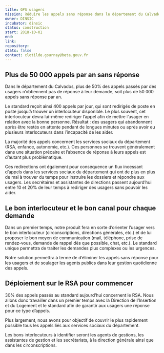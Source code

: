 ```yaml
---
title: GPS usagers
mission: Réduire les appels sans réponse dans le département du Calvados
owner: DINSIC
incubator: dinsic
status: construction
start: 2018-10-01
end:
link:
repository:
stats: false
contact: clotilde.gournay@beta.gouv.fr
---
```


## Plus de 50 000 appels par an sans réponse

Dans le département du Calvados, plus de 50% des appels passés par des usagers n’obtiennent pas de réponse à leur demande, soit plus de 50 000 appels sans réponse par an.

Le standard reçoit ainsi 400 appels par jour, qui sont redirigés de poste en poste jusqu’à trouver un interlocuteur disponible. Le plus souvent, cet interlocuteur devra lui-même rediriger l’appel afin de mettre l’usager en relation avec la bonne personne. Résultat : des usagers qui abandonnent après être restés en attente pendant de longues minutes ou après avoir eu plusieurs interlocuteurs dans l’incapacité de les aider.

La majorité des appels concernent les services sociaux du département (RSA, enfance, autonomie, etc.). Ces personnes se trouvent généralement dans une situation précaire et l’absence de réponse à leurs appels est d’autant plus problématique.

Ces redirections ont également pour conséquence un flux incessant d’appels dans les services sociaux du département qui ont de plus en plus de mal à trouver du temps pour instruire les dossiers et répondre aux usagers. Les secrétaires et assistantes de directions passent aujourd’hui entre 10 et 20% de leur temps à rediriger des usagers sans pouvoir les aider.

## Le bon interlocuteur et le bon canal pour chaque demande

Dans un premier temps, notre produit fera en sorte d’orienter l’usager vers le bon interlocuteur (circonscriptions, directions générales, etc.) et de lui proposer le bon moyen de communication (mail, téléphone, prise de rendez-vous, demande de rappel dès que possible, chat, etc.). Le standard unique permettra de traiter les demandes plus complexes ou les urgences.

Notre solution permettra à terme de d’éliminer les appels sans réponse pour les usagers et de soulager les agents publics dans leur gestion quotidienne des appels.

## Déploiement sur le RSA pour commencer

30% des appels passés au standard aujourd’hui concernent le RSA. Nous allons donc travailler dans un premier temps avec la Direction de l’Insertion et du Logement et le standard afin de garantir aux usagers une réponse pour ce type d’appels.

Plus largement, nous avons pour objectif de couvrir le plus rapidement possible tous les appels liés aux services sociaux du département.

Les bons interlocuteurs à identifier seront les agents de gestions, les assistantes de gestion et les secrétariats, à la direction générale ainsi que dans les circonscriptions.

